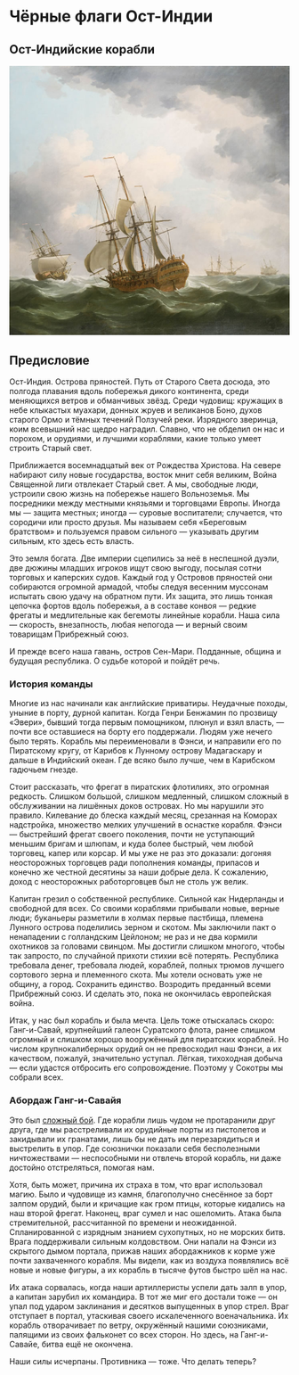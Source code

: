 # Чёрные флаги Ост-Индии

## Ост-Индийские корабли

![Рисунок](/black-flags/images/East_Indiamen_in_a_Gale.jpg)

## Предисловие

Ост-Индия. Острова пряностей. Путь от Старого Света досюда, это полгода плавания вдоль побережья дикого континента, среди меняющихся ветров и обманчивых звёзд. Среди чудовищ: кружащих в небе клыкастых муахари, донных жруев и великанов Боно, духов старого Ормо и тёмных течений Ползучей реки. Изрядного зверинца, коим всевышний нас щедро наградил. Славно, что не обделил он нас и порохом, и орудиями, и лучшими кораблями, какие только умеет строить Старый свет.  

Приближается восемнадцатый век от Рождества Христова. На севере набирают силу новые государства, восток мнит себя великим, Война Священной лиги отвлекает Старый свет. А мы, свободные  люди, устроили свою жизнь на побережье нашего Вольноземья. Мы посредники между местными князьями и торговцами Европы. Иногда мы — защита местных; иногда — суровые воспитатели; случается, что сородичи или просто друзья. Мы называем себя «Береговым братством» и пользуемся правом сильного — указывать другим сильным, кто здесь есть власть.  

Это земля богата. Две империи сцепились за неё в неспешной дуэли, две дюжины младших игроков ищут свою выгоду, посылая сотни торговых и каперских судов. Каждый год у Островов пряностей они собираются огромной армадой, чтобы следуя весенним муссонам испытать свою удачу на обратном пути. Их защита, это лишь тонкая цепочка фортов вдоль побережья, а в составе конвоя — редкие фрегаты и медлительные как бегемоты линейные корабли. Наша сила — скорость, внезапность, любая непогода — и верный своим товарищам Прибрежный союз.  

И прежде всего наша гавань, остров Сен-Мари. Подданные, община и будущая республика. О судьбе которой и пойдёт речь.  

### История команды

Многие из нас начинали как английские приватиры. Неудачные походы, уныние в порту, дурной капитан. Когда Генри Бенжамин по прозвищу «Эвери», бывший тогда первым помощником, плюнул и взял власть, — почти все оставшиеся на борту его поддержали. Людям уже нечего было терять. Корабль мы переименовали в Фэнси, и направили его по Пиратскому кругу, от Карибов к Лунному острову Мадагаскару и дальше в Индийский океан. Где всяко было лучше, чем в Карибском гадючьем гнезде.  

Стоит рассказать, что фрегат в пиратских флотилиях, это огромная редкость. Слишком большой, слишком медленный, слишком сложный в обслуживании на лишённых доков островах. Но мы нарушили это правило. Килевание до блеска каждый месяц, срезанная на Коморах надстройка, множество мелких улучшений в оснастке корабля. Фэнси — быстрейший фрегат своего поколения, почти не уступающий меньшим бригам и шлюпам, и куда более быстрый, чем любой торговец, капер или корсар. И мы уже не раз это доказали: догоняя неосторожных торговцев ради пополнения команды, припасов и конечно же честной десятины за наши добрые дела. К сожалению, доход с неосторожных работорговцев был не столь уж велик.  

Капитан грезил о собственной республике. Сильной как Нидерланды и свободной для всех. Со своими кораблями прибывали новые, верные люди; буканьеры разметили в холмах первые пастбища, племена Лунного острова поделились зерном и скотом. Мы заключили пакт о ненападении с голландским Цейлоном; не раз и не два кормили охотников за головами свинцом. Мы достигли слишком многого, чтобы так запросто, по случайной прихоти стихии всё потерять. Республика требовала денег, требовала людей, кораблей, полных трюмов лучшего сортового зерна и племенного скота. Мы хотели основать уже не общину, а город. Сохранить единство. Возродить преданный всеми Прибрежный союз. И сделать это, пока не окончилась европейская война.  

Итак, у нас был корабль и была мечта. Цель тоже отыскалась скоро: Ганг-и-Савай, крупнейший галеон Суратского флота, ранее слишком огромный и слишком хорошо вооружённый для пиратских кораблей. Но числом крупнокалиберных орудий он не превосходил наш Фэнси, а их качеством, пожалуй, значительно уступал. Лёгкая, тихоходная добыча — если удастся отбросить его сопровождение. Поэтому у Сокотры мы собрали всех.  

### Абордаж Ганг-и-Савайя

Это был [сложный бой](/black-flags/docs/world-getting-started-intro-logs.md). Где корабли лишь чудом не протаранили друг друга, где мы расстреливали их орудийные порты из пистолетов и закидывали их гранатами, лишь бы не дать им перезарядиться и выстрелить в упор. Где союзнички показали себя бесполезными ничтожествами — неспособными ни отвлечь второй корабль, ни даже достойно отстреляться, помогая нам.  

Хотя, быть может, причина их страха в том, что враг использовал магию. Было и чудовище из камня, благополучно снесённое за борт залпом орудий, были и кричащие как гром птицы, которые кидались на наш второй фрегат. Наконец, враг сумел и нас ошеломить. Атака была стремительной, рассчитанной по времени и неожиданной. Спланированной с изрядным знанием сухопутных, но не морских битв. Врага поддерживали сильным колдовством. Они напали на Фэнси из скрытого дымом портала, прижав наших абордажников к корме уже почти захваченного корабля. Мы видели, как из воздуха появлялись всё новые и новые фигуры, а их корабль в тысяче футов быстро шёл на нас.  

Их атака сорвалась, когда наши артиллеристы успели дать залп в упор, а капитан зарубил их командира. В тот же миг его достали тоже — он упал под ударом заклинания и десятков выпущенных в упор стрел. Враг отступает в портал, утаскивая своего искалеченного военачальника. Их корабль отворачивает по ветру, окружённый нашими союзниками, палящими из своих фальконет со всех сторон. Но здесь, на Ганг-и-Савайе, битва ещё не окончена.  

Наши силы исчерпаны. Противника — тоже. Что делать теперь?  
